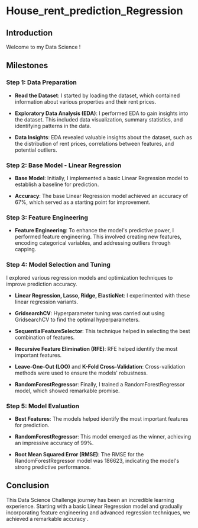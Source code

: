 # House_rent_prediction_Regression

## Introduction

Welcome to my Data Science ! 

## Milestones

### Step 1: Data Preparation

- **Read the Dataset**: I started by loading the dataset, which contained information about various properties and their rent prices.

- **Exploratory Data Analysis (EDA)**: I performed EDA to gain insights into the dataset. This included data visualization, summary statistics, and identifying patterns in the data.

- **Data Insights**: EDA revealed valuable insights about the dataset, such as the distribution of rent prices, correlations between features, and potential outliers.

### Step 2: Base Model - Linear Regression

- **Base Model**: Initially, I implemented a basic Linear Regression model to establish a baseline for prediction.

- **Accuracy**: The base Linear Regression model achieved an accuracy of 67%, which served as a starting point for improvement.

### Step 3: Feature Engineering

- **Feature Engineering**: To enhance the model's predictive power, I performed feature engineering. This involved creating new features, encoding categorical variables, and addressing outliers through capping.

### Step 4: Model Selection and Tuning

I explored various regression models and optimization techniques to improve prediction accuracy.

- **Linear Regression, Lasso, Ridge, ElasticNet**: I experimented with these linear regression variants.

- **GridsearchCV**: Hyperparameter tuning was carried out using GridsearchCV to find the optimal hyperparameters.

- **SequentialFeatureSelector**: This technique helped in selecting the best combination of features.

- **Recursive Feature Elimination (RFE)**: RFE helped identify the most important features.

- **Leave-One-Out (LOO)** and **K-Fold Cross-Validation**: Cross-validation methods were used to ensure the models' robustness.

- **RandomForestRegressor**: Finally, I trained a RandomForestRegressor model, which showed remarkable promise.

### Step 5: Model Evaluation

- **Best Features**: The models helped identify the most important features for prediction.

- **RandomForestRegressor**: This model emerged as the winner, achieving an impressive accuracy of 99%.

- **Root Mean Squared Error (RMSE)**: The RMSE for the RandomForestRegressor model was 186623, indicating the model's strong predictive performance.

## Conclusion

This Data Science Challenge journey has been an incredible learning experience. Starting with a basic Linear Regression model and gradually incorporating feature engineering and advanced regression techniques, we achieved a remarkable accuracy .

